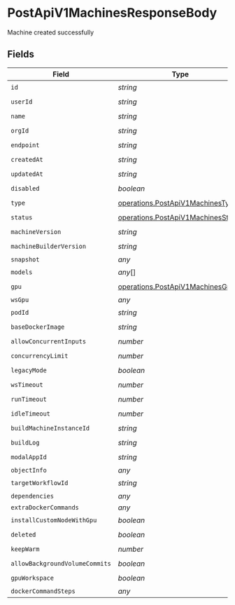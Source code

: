 # PostApiV1MachinesResponseBody

Machine created successfully


## Fields

| Field                                                                                    | Type                                                                                     | Required                                                                                 | Description                                                                              |
| ---------------------------------------------------------------------------------------- | ---------------------------------------------------------------------------------------- | ---------------------------------------------------------------------------------------- | ---------------------------------------------------------------------------------------- |
| `id`                                                                                     | *string*                                                                                 | :heavy_check_mark:                                                                       | N/A                                                                                      |
| `userId`                                                                                 | *string*                                                                                 | :heavy_check_mark:                                                                       | N/A                                                                                      |
| `name`                                                                                   | *string*                                                                                 | :heavy_check_mark:                                                                       | N/A                                                                                      |
| `orgId`                                                                                  | *string*                                                                                 | :heavy_check_mark:                                                                       | N/A                                                                                      |
| `endpoint`                                                                               | *string*                                                                                 | :heavy_check_mark:                                                                       | N/A                                                                                      |
| `createdAt`                                                                              | *string*                                                                                 | :heavy_check_mark:                                                                       | N/A                                                                                      |
| `updatedAt`                                                                              | *string*                                                                                 | :heavy_check_mark:                                                                       | N/A                                                                                      |
| `disabled`                                                                               | *boolean*                                                                                | :heavy_check_mark:                                                                       | N/A                                                                                      |
| `type`                                                                                   | [operations.PostApiV1MachinesType](../../models/operations/postapiv1machinestype.md)     | :heavy_check_mark:                                                                       | N/A                                                                                      |
| `status`                                                                                 | [operations.PostApiV1MachinesStatus](../../models/operations/postapiv1machinesstatus.md) | :heavy_check_mark:                                                                       | N/A                                                                                      |
| `machineVersion`                                                                         | *string*                                                                                 | :heavy_check_mark:                                                                       | N/A                                                                                      |
| `machineBuilderVersion`                                                                  | *string*                                                                                 | :heavy_check_mark:                                                                       | N/A                                                                                      |
| `snapshot`                                                                               | *any*                                                                                    | :heavy_minus_sign:                                                                       | N/A                                                                                      |
| `models`                                                                                 | *any*[]                                                                                  | :heavy_check_mark:                                                                       | N/A                                                                                      |
| `gpu`                                                                                    | [operations.PostApiV1MachinesGpu](../../models/operations/postapiv1machinesgpu.md)       | :heavy_check_mark:                                                                       | N/A                                                                                      |
| `wsGpu`                                                                                  | *any*                                                                                    | :heavy_minus_sign:                                                                       | N/A                                                                                      |
| `podId`                                                                                  | *string*                                                                                 | :heavy_check_mark:                                                                       | N/A                                                                                      |
| `baseDockerImage`                                                                        | *string*                                                                                 | :heavy_check_mark:                                                                       | N/A                                                                                      |
| `allowConcurrentInputs`                                                                  | *number*                                                                                 | :heavy_check_mark:                                                                       | N/A                                                                                      |
| `concurrencyLimit`                                                                       | *number*                                                                                 | :heavy_check_mark:                                                                       | N/A                                                                                      |
| `legacyMode`                                                                             | *boolean*                                                                                | :heavy_check_mark:                                                                       | N/A                                                                                      |
| `wsTimeout`                                                                              | *number*                                                                                 | :heavy_check_mark:                                                                       | N/A                                                                                      |
| `runTimeout`                                                                             | *number*                                                                                 | :heavy_check_mark:                                                                       | N/A                                                                                      |
| `idleTimeout`                                                                            | *number*                                                                                 | :heavy_check_mark:                                                                       | N/A                                                                                      |
| `buildMachineInstanceId`                                                                 | *string*                                                                                 | :heavy_check_mark:                                                                       | N/A                                                                                      |
| `buildLog`                                                                               | *string*                                                                                 | :heavy_check_mark:                                                                       | N/A                                                                                      |
| `modalAppId`                                                                             | *string*                                                                                 | :heavy_check_mark:                                                                       | N/A                                                                                      |
| `objectInfo`                                                                             | *any*                                                                                    | :heavy_minus_sign:                                                                       | N/A                                                                                      |
| `targetWorkflowId`                                                                       | *string*                                                                                 | :heavy_check_mark:                                                                       | N/A                                                                                      |
| `dependencies`                                                                           | *any*                                                                                    | :heavy_minus_sign:                                                                       | N/A                                                                                      |
| `extraDockerCommands`                                                                    | *any*                                                                                    | :heavy_minus_sign:                                                                       | N/A                                                                                      |
| `installCustomNodeWithGpu`                                                               | *boolean*                                                                                | :heavy_check_mark:                                                                       | N/A                                                                                      |
| `deleted`                                                                                | *boolean*                                                                                | :heavy_check_mark:                                                                       | N/A                                                                                      |
| `keepWarm`                                                                               | *number*                                                                                 | :heavy_check_mark:                                                                       | N/A                                                                                      |
| `allowBackgroundVolumeCommits`                                                           | *boolean*                                                                                | :heavy_check_mark:                                                                       | N/A                                                                                      |
| `gpuWorkspace`                                                                           | *boolean*                                                                                | :heavy_check_mark:                                                                       | N/A                                                                                      |
| `dockerCommandSteps`                                                                     | *any*                                                                                    | :heavy_minus_sign:                                                                       | N/A                                                                                      |